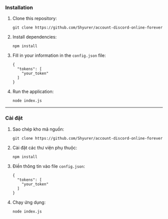 ### Installation

1. Clone this repository:
   ```
   git clone https://github.com/Shyurer/account-discord-online-forever
   ```
2. Install dependencies:
   ```
   npm install
   ```
3. Fill in your information in the `config.json` file:
   ```
   {
     "tokens": [
       "your_token"
     ]
   }
   ```
4. Run the application:
   ```
   node index.js
   ```

---


### Cài đặt

1. Sao chép kho mã nguồn:
   ```
   git clone https://github.com/Shyurer/account-discord-online-forever
   ```
2. Cài đặt các thư viện phụ thuộc:
   ```
   npm install
   ```
3. Điền thông tin vào file `config.json`:
   ```
   {
     "tokens": [
       "your_token"
     ]
   }
   ```
4. Chạy ứng dụng:
   ```
   node index.js
   ```
